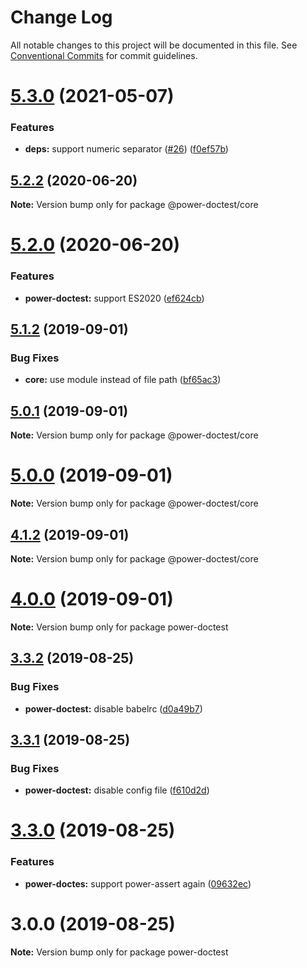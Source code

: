 # Change Log

All notable changes to this project will be documented in this file.
See [Conventional Commits](https://conventionalcommits.org) for commit guidelines.

# [5.3.0](https://github.com/azu/power-doctest/compare/v5.2.2...v5.3.0) (2021-05-07)


### Features

* **deps:** support numeric separator ([#26](https://github.com/azu/power-doctest/issues/26)) ([f0ef57b](https://github.com/azu/power-doctest/commit/f0ef57b02e767576dde6a81582025a9f19db1143))





## [5.2.2](https://github.com/azu/power-doctest/compare/v5.2.1...v5.2.2) (2020-06-20)

**Note:** Version bump only for package @power-doctest/core





# [5.2.0](https://github.com/azu/power-doctest/compare/v5.1.3...v5.2.0) (2020-06-20)


### Features

* **power-doctest:** support ES2020 ([ef624cb](https://github.com/azu/power-doctest/commit/ef624cb9312d62a69b72dcbbbff589557f9b93e5))





## [5.1.2](https://github.com/azu/power-doctest/compare/v5.1.1...v5.1.2) (2019-09-01)


### Bug Fixes

* **core:** use module instead of file path ([bf65ac3](https://github.com/azu/power-doctest/commit/bf65ac3))





## [5.0.1](https://github.com/azu/power-doctest/compare/v5.0.0...v5.0.1) (2019-09-01)

**Note:** Version bump only for package @power-doctest/core





# [5.0.0](https://github.com/azu/power-doctest/compare/v4.1.2...v5.0.0) (2019-09-01)

**Note:** Version bump only for package @power-doctest/core





## [4.1.2](https://github.com/azu/power-doctest/compare/v4.1.1...v4.1.2) (2019-09-01)

**Note:** Version bump only for package @power-doctest/core





# [4.0.0](https://github.com/azu/power-doctest/compare/v3.3.3...v4.0.0) (2019-09-01)

**Note:** Version bump only for package power-doctest





## [3.3.2](https://github.com/azu/power-doctest/compare/v3.3.1...v3.3.2) (2019-08-25)


### Bug Fixes

* **power-doctest:** disable babelrc ([d0a49b7](https://github.com/azu/power-doctest/commit/d0a49b7))





## [3.3.1](https://github.com/azu/power-doctest/compare/v3.3.0...v3.3.1) (2019-08-25)


### Bug Fixes

* **power-doctest:** disable config file ([f610d2d](https://github.com/azu/power-doctest/commit/f610d2d))





# [3.3.0](https://github.com/azu/power-doctest/compare/v3.2.1...v3.3.0) (2019-08-25)


### Features

* **power-doctes:** support power-assert again ([09632ec](https://github.com/azu/power-doctest/commit/09632ec))





# 3.0.0 (2019-08-25)

**Note:** Version bump only for package power-doctest
